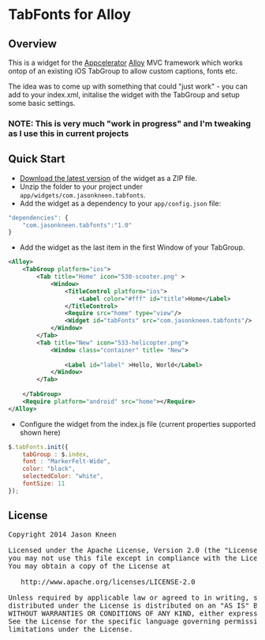 # TabFonts for Alloy
## Overview
This is a widget for the [Appcelerator](http://www.appcelerator.com) [Alloy](http://projects.appcelerator.com/alloy/docs/Alloy-bootstrap/index.html) MVC framework which works ontop of an existing iOS TabGroup to allow custom captions, fonts etc.

The idea was to come up with something that could "just work" - you can add to your index.xml, initalise the widget with the TabGroup and setup some basic settings.

### NOTE: This is very much "work in progress" and I'm tweaking as I use this in current projects


## Quick Start
* [Download the latest version](https://github.com/jasonkneen/com.jasonkneen.tabfonts) of the widget as a ZIP file.
* Unzip the folder to your project under `app/widgets/com.jasonkneen.tabfonts`.
* Add the widget as a dependency to your `app/config.json` file:

```javascript
"dependencies": {
	"com.jasonkneen.tabfonts":"1.0"
}
```

* Add the widget as the last item in the first Window of your TabGroup.

```xml
<Alloy>
	<TabGroup platform="ios">		
		<Tab title="Home" icon="530-scooter.png" >
			<Window>
				<TitleControl platform="ios">
					<Label color="#fff" id="title">Home</Label>
				</TitleControl>
				<Require src="home" type="view"/>
				<Widget id="tabFonts" src="com.jasonkneen.tabfonts"/>
			</Window>
		</Tab>
		<Tab title="New" icon="533-helicopter.png">
			<Window class="container" title= "New">
				
				<Label id="label" >Hello, World</Label>
			</Window>
		</Tab>
		
	</TabGroup>
	<Require platform="android" src="home"></Require>
</Alloy>
```

* Configure the widget from the index.js file (current properties supported shown here)

```js
$.tabFonts.init({
	tabGroup : $.index,
	font : "MarkerFelt-Wide",
	color: "black",
	selectedColor: "white",
	fontSize: 11
});
```
## License

<pre>
Copyright 2014 Jason Kneen

Licensed under the Apache License, Version 2.0 (the "License");
you may not use this file except in compliance with the License.
You may obtain a copy of the License at

   http://www.apache.org/licenses/LICENSE-2.0

Unless required by applicable law or agreed to in writing, software
distributed under the License is distributed on an "AS IS" BASIS,
WITHOUT WARRANTIES OR CONDITIONS OF ANY KIND, either express or implied.
See the License for the specific language governing permissions and
limitations under the License.
</pre>
